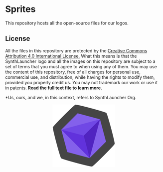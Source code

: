 # Sprites
This repository hosts all the open-source files for our logos.

## License
All the files in this repository are protected by the [Creative Commons Attribution 4.0 International License.](https://github.com/SynthLauncher/Sprites/blob/main/LICENSE.txt)
What this means is that the SynthLauncher logo and all the images on this repository are subject to a set of terms that you must agree to when using any of them. You may use the content of this repository, free of all charges for personal use, commercial use, and distribution, while having the rights to modify them, provided you properly credit us. You may not trademark our work or use it in patents. **Read the full text file to learn more.**

*Us, ours, and we, in this context, refers to SynthLauncher Org.


<p align="center">
  <img src="https://github.com/SynthLauncher/Sprites/blob/main/Logos/Icons/v8/synthlogo-800.png?raw=true" width="200" height="200">
</p>
